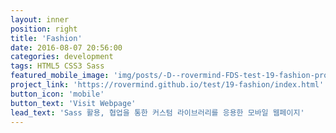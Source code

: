```yaml
---
layout: inner
position: right
title: 'Fashion'
date: 2016-08-07 20:56:00
categories: development
tags: HTML5 CSS3 Sass
featured_mobile_image: 'img/posts/-D--rovermind-FDS-test-19-fashion-product_01.html(iPhone 6).png'
project_link: 'https://rovermind.github.io/test/19-fashion/index.html'
button_icon: 'mobile'
button_text: 'Visit Webpage'
lead_text: 'Sass 활용, 협업을 통한 커스텀 라이브러리를 응용한 모바일 웹페이지'
---
```

